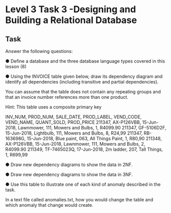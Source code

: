 # Level 3 Task 3 -Designing and Building a Relational Database

## Task

Answer the following questions:

● Define a database and the three database language types covered in this lesson (8)

● Using the INVOICE table given below, draw its dependency diagram and identify all dependencies (including transitive and partial dependencies).

You can assume that the table does not contain any repeating groups and that an invoice number references more than one product.

Hint: This table uses a composite primary key

INV_NUM, PROD_NUM, SALE_DATE, PROD_LABEL, VEND_CODE, VEND_NAME, QUANT_SOLD, PROD_PRICE
211347, AX-P126VBB, 15-Jun-2018, Lawnmower, 111, Mowers and Bulbs, 1, R4099.90
211347, GF-5106D2F, 15-Jun-2018, Lightbulb, 111, Mowers and Bulbs, 8, R24,99
211347, RB-163698G, 15-Jun-2018, Blue paint, 063, All Things Paint, 1, R80,90
211348, AX-P126VBB, 15-Jun-2018, Lawnmower, 111, Mowers and Bulbs, 2, R4099.90
211349, TF-7465023Q, 17-Jun-2018, 2m ladder, 207, Tall Things, 1, R699,99

● Draw new dependency diagrams to show the data in 2NF.

● Draw new dependency diagrams to show the data in 3NF.

● Use this table to illustrate one of each kind of anomaly described in the task.

In a text file called anomalies.txt, how you would change the table and which anomaly that change would create.